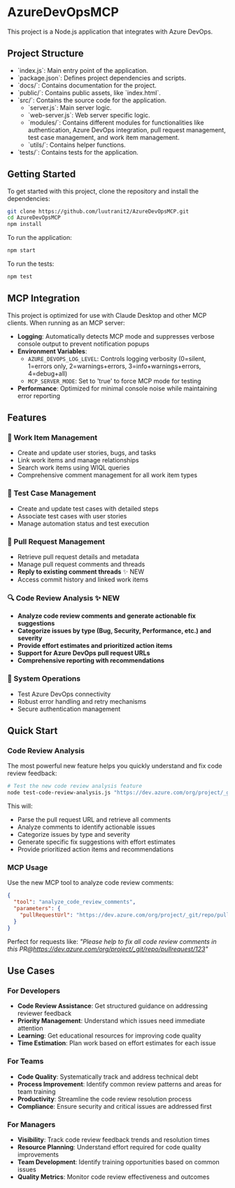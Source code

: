 # AzureDevOpsMCP

This project is a Node.js application that integrates with Azure DevOps.

## Project Structure

- \`index.js\`: Main entry point of the application.
- \`package.json\`: Defines project dependencies and scripts.
- \`docs/\`: Contains documentation for the project.
- \`public/\`: Contains public assets, like \`index.html\`.
- \`src/\`: Contains the source code for the application.
  - \`server.js\`: Main server logic.
  - \`web-server.js\`: Web server specific logic.
  - \`modules/\`: Contains different modules for functionalities like authentication, Azure DevOps integration, pull request management, test case management, and work item management.
  - \`utils/\`: Contains helper functions.
- \`tests/\`: Contains tests for the application.

## Getting Started

To get started with this project, clone the repository and install the dependencies:

```bash
git clone https://github.com/luutranit2/AzureDevOpsMCP.git
cd AzureDevOpsMCP
npm install
```

To run the application:

```bash
npm start
```

To run the tests:

```bash
npm test
```

## MCP Integration

This project is optimized for use with Claude Desktop and other MCP clients. When running as an MCP server:

- **Logging**: Automatically detects MCP mode and suppresses verbose console output to prevent notification popups
- **Environment Variables**: 
  - `AZURE_DEVOPS_LOG_LEVEL`: Controls logging verbosity (0=silent, 1=errors only, 2=warnings+errors, 3=info+warnings+errors, 4=debug+all)
  - `MCP_SERVER_MODE`: Set to 'true' to force MCP mode for testing
- **Performance**: Optimized for minimal console noise while maintaining error reporting

## Features

### 🎯 Work Item Management
- Create and update user stories, bugs, and tasks
- Link work items and manage relationships
- Search work items using WIQL queries
- Comprehensive comment management for all work item types

### 🧪 Test Case Management
- Create and update test cases with detailed steps
- Associate test cases with user stories
- Manage automation status and test execution

### 🔄 Pull Request Management
- Retrieve pull request details and metadata
- Manage pull request comments and threads
- **Reply to existing comment threads** ✨ NEW
- Access commit history and linked work items

### 🔍 Code Review Analysis ✨ NEW
- **Analyze code review comments and generate actionable fix suggestions**
- **Categorize issues by type (Bug, Security, Performance, etc.) and severity**
- **Provide effort estimates and prioritized action items**
- **Support for Azure DevOps pull request URLs**
- **Comprehensive reporting with recommendations**

### 🔧 System Operations
- Test Azure DevOps connectivity
- Robust error handling and retry mechanisms
- Secure authentication management

## Quick Start

### Code Review Analysis
The most powerful new feature helps you quickly understand and fix code review feedback:

```bash
# Test the new code review analysis feature
node test-code-review-analysis.js "https://dev.azure.com/org/project/_git/repo/pullrequest/123"
```

This will:
- Parse the pull request URL and retrieve all comments
- Analyze comments to identify actionable issues
- Categorize issues by type and severity
- Generate specific fix suggestions with effort estimates
- Provide prioritized action items and recommendations

### MCP Usage
Use the new MCP tool to analyze code review comments:

```json
{
  "tool": "analyze_code_review_comments",
  "parameters": {
    "pullRequestUrl": "https://dev.azure.com/org/project/_git/repo/pullrequest/123"
  }
}
```

Perfect for requests like: *"Please help to fix all code review comments in this PR@https://dev.azure.com/org/project/_git/repo/pullrequest/123"*

## Use Cases

### For Developers
- **Code Review Assistance**: Get structured guidance on addressing reviewer feedback
- **Priority Management**: Understand which issues need immediate attention
- **Learning**: Get educational resources for improving code quality
- **Time Estimation**: Plan work based on effort estimates for each issue

### For Teams
- **Code Quality**: Systematically track and address technical debt
- **Process Improvement**: Identify common review patterns and areas for team training
- **Productivity**: Streamline the code review resolution process
- **Compliance**: Ensure security and critical issues are addressed first

### For Managers
- **Visibility**: Track code review feedback trends and resolution times
- **Resource Planning**: Understand effort required for code quality improvements
- **Team Development**: Identify training opportunities based on common issues
- **Quality Metrics**: Monitor code review effectiveness and outcomes
